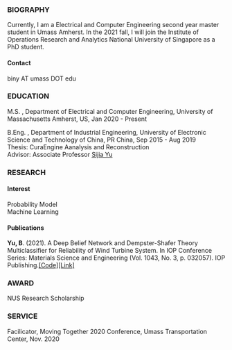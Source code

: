 ### BIOGRAPHY
Currently, I am a Electrical and Computer Engineering second year master student in Umass Amherst. In the 2021 fall, I will join the Institute of Operations Research and Analytics National University of Singapore as a PhD student.
#### Contact
biny AT umass DOT edu
### EDUCATION
M.S. , Department of Electrical and Computer Engineering, University of Massachusetts Amherst, US, Jan 2020 - Present

B.Eng. , Department of Industrial Engineering, University of Electronic Science and Technology of China, PR China, Sep 2015 - Aug 2019\
Thesis: CuraEngine Aanalysis and Reconstruction\
Advisor: Associate Professor [Sijia Yu](https://www.smee.uestc.edu.cn/info/1177/8369.htm)
### RESEARCH
#### Interest
Probability Model\
Machine Learning
#### Publications
<strong>Yu, B</strong>. (2021). A Deep Belief Network and Dempster-Shafer Theory Multiclassifier for Reliability of Wind Turbine System. In IOP Conference Series: Materials Science and Engineering (Vol. 1043, No. 3, p. 032057). IOP Publishing.[[Code]](https://github.com/kyuBin422/DBN-DS-Multiclassifier)[[Link]](https://iopscience.iop.org/article/10.1088/1757-899X/1043/3/032057)
### AWARD
NUS Research Scholarship
### SERVICE
Facilicator, Moving Together 2020 Conference, Umass Transportation Center, Nov. 2020

